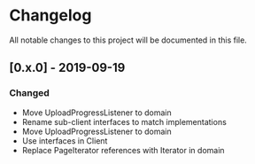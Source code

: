 # Changelog
All notable changes to this project will be documented in this file.

## [0.x.0] - 2019-09-19

### Changed
- Move UploadProgressListener to domain
- Rename sub-client interfaces to match implementations
- Move UploadProgressListener to domain
- Use interfaces in Client
- Replace PageIterator references with Iterator in domain
 